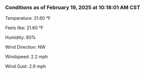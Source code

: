### Conditions as of February 19, 2025 at 10:18:01 AM CST 

Temperature: 21.60 &deg;F

Feels like: 21.60 &deg;F

Humidity: 80%

Wind Direction: NW

Windspeed: 2.2 mph

Wind Gust: 2.9 mph

